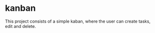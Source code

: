 # kanban
This project consists of a simple kaban, where the user can create tasks, edit and delete.
